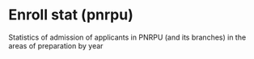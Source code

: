 # Enroll stat (pnrpu)
Statistics of admission of applicants in PNRPU (and its branches) in the areas of preparation by year
